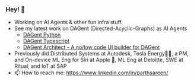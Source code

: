 ### Hey! 👋

<!--
**ParthSareen/ParthSareen** is a ✨ _special_ ✨ repository because its `README.md` (this file) appears on your GitHub profile.-->

- Working on AI Agents & other fun infra stuff.
- See my latest work on DAGent (Directed-Acyclic-Graphs) as AI Agents
    - [DAGent Python](https://github.com/ParthSareen/DAGent)
    - [DAGent Typescript](https://github.com/ParthSareen/DAGent-ts)
    - [DAGent Architect - A no/low code UI builder for DAGent](https://github.com/ParthSareen/Architect-DAGent)
- Previously did Distributed Systems at Autodesk, Tesla Energy🔋🚗, a PM, and On-device ML Eng for Siri at Apple , ML Eng at Deloitte, SWE at Ritual, and IoT at SAP 
- 📫 How to reach me: https://www.linkedin.com/in/parthsareen/
